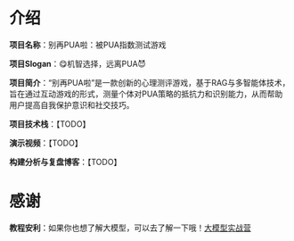 # 介绍

**项目名称**：别再PUA啦：被PUA指数测试游戏

**项目Slogan**：😋机智选择，远离PUA😈

**项目简介**：“别再PUA啦”是一款创新的心理测评游戏，基于RAG与多智能体技术，旨在通过互动游戏的形式，测量个体对PUA策略的抵抗力和识别能力，从而帮助用户提高自我保护意识和社交技巧。

**项目技术栈**：【TODO】

**演示视频**：【TODO】

**构建分析与复盘博客**：【TODO】

# 感谢

**教程安利**：如果你也想了解大模型，可以去了解一下哦！[大模型实战营](https://github.com/InternLM/Tutorial)